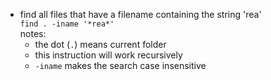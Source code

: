 - find all files that have a filename containing the string 'rea'  
`find . -iname '*rea*'`  
notes:  
    - the dot (`.`) means current folder
    - this instruction will work recursively
    - `-iname` makes the search case insensitive  
